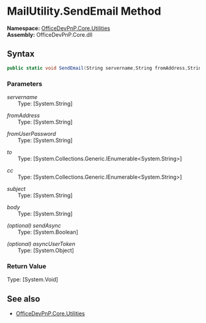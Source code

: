 # MailUtility.SendEmail Method  
**Namespace:** [OfficeDevPnP.Core.Utilities](OfficeDevPnP.Core.Utilities.md)  
**Assembly:** OfficeDevPnP.Core.dll  
## Syntax
```C#
public static void SendEmail(String servername,String fromAddress,String fromUserPassword,IEnumerable<String> to,IEnumerable<String> cc,String subject,String body,Boolean sendAsync,Object asyncUserToken)
```
### Parameters
*servername*  
&emsp;&emsp;Type: [System.String] 
&emsp;&emsp;  
  
*fromAddress*  
&emsp;&emsp;Type: [System.String] 
&emsp;&emsp;  
  
*fromUserPassword*  
&emsp;&emsp;Type: [System.String] 
&emsp;&emsp;  
  
*to*  
&emsp;&emsp;Type: [System.Collections.Generic.IEnumerable<System.String>] 
&emsp;&emsp;  
  
*cc*  
&emsp;&emsp;Type: [System.Collections.Generic.IEnumerable<System.String>] 
&emsp;&emsp;  
  
*subject*  
&emsp;&emsp;Type: [System.String] 
&emsp;&emsp;  
  
*body*  
&emsp;&emsp;Type: [System.String] 
&emsp;&emsp;  
  
*(optional) sendAsync*  
&emsp;&emsp;Type: [System.Boolean] 
&emsp;&emsp;  
  
*(optional) asyncUserToken*  
&emsp;&emsp;Type: [System.Object] 
&emsp;&emsp;  
  
### Return Value
Type: [System.Void]  

## See also
- [OfficeDevPnP.Core.Utilities](OfficeDevPnP.Core.Utilities.md)
